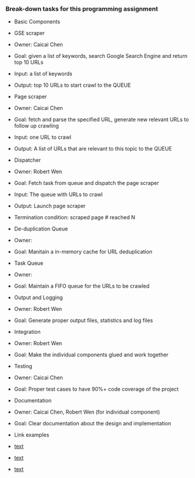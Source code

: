 ### Break-down tasks for this programming assignment

* Basic Components

 * GSE scraper
  * Owner: Caicai Chen
  * Goal: given a list of keywords, search Google Search Engine and return top 10 URLs
  * Input: a list of keywords
  * Output: top 10 URLs to start crawl to the QUEUE

 * Page scraper
  * Owner: Caicai Chen
  * Goal: fetch and parse the specified URL, generate new relevant URLs to follow up crawling
  * Input: one URL to crawl
  * Output: A list of URLs that are relevant to this topic to the QUEUE

 * Dispatcher
  * Owner: Robert Wen
  * Goal: Fetch task from queue and dispatch the page scraper
  * Input: The queue with URLs to crawl
  * Output: Launch page scraper
  * Termination condition: scraped page # reached N

 * De-duplication Queue
  * Owner: 
  * Goal: Manitain a in-memory cache for URL deduplication

 * Task Queue
  * Owner:
  * Goal: Maintain a FIFO queue for the URLs to be crawled

 * Output and Logging
  * Owner: Robert Wen
  * Goal: Generate proper output files, statistics and log files

* Integration
 * Owner: Robert Wen
 * Goal: Make the individual components glued and work together

* Testing
 * Owner: Caicai Chen
 * Goal: Proper test cases to have 90%+ code coverage of the project

* Documentation
 * Owner: Caicai Chen, Robert Wen (for individual component)
 * Goal: Clear documentation about the design and implementation

* Link examples
 * <a href=link_url>text</a>
 * <a href=http://sdfs.sdfs.fsdf./sfsdfdf>text</a>
 * <a href=sfsdfdf/sdfsd/sdfsd.html>text</a>

